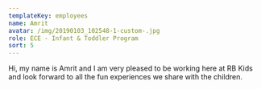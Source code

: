 ```yaml
---
templateKey: employees
name: Amrit
avatar: /img/20190103_102548-1-custom-.jpg
role: ECE - Infant & Toddler Program
sort: 5
---
```

Hi, my name is Amrit and I am very pleased to be working here at RB Kids and look forward to all the fun experiences we share with the children.
